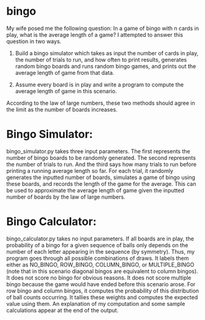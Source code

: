 # bingo
My wife posed me the following question:  In a game of bingo with n cards in play, what is the average length of a game?  I attempted to answer this question in two ways.

1. Build a bingo simulator which takes as input the number of cards in play, the number of trials to run, and how often to print results, 
generates random bingo boards and runs random bingo games, and prints out the average length of game from that data.

2. Assume every board is in play and write a program to compute the average length of game in this scenario.

According to the law of large numbers, these two methods should agree in the limit as the number of boards increases.

# Bingo Simulator:

bingo_simulator.py takes three input parameters.  The first represents the number of bingo boards to be randomly generated.  The second represents the number of trials to run.  And the third says how many trials to run before printing a running average length so far.  For each trial, it randomly generates the inputted number of boards, simulates a game of bingo using these boards, and records the length of the game for the average.  This can be used to approximate the average length of game given the inputted number of boards by the law of large numbers.

# Bingo Calculator:

bingo_calculator.py takes no input parameters.  If all boards are in play, the probability of a bingo for a given sequence of balls only depends on the number of each letter appearing in the sequence (by symmetry).  Thus, my program goes through all possible combinations of draws.  It labels them either as NO_BINGO, ROW_BINGO, COLUMN_BINGO, or MULTIPLE_BINGO (note that in this scenario diagonal bingos are equivalent to column bingos).  It does not score no bingo for obvious reasons.  It does not score multiple bingo because the game would have ended before this scenario arose.  For row bingo and column bingos, it computes the probability of this distribution of ball counts occurring.  It tallies these weights and computes the expected value using them.  An explanation of my computation and some sample calculations appear at the end of the output.
